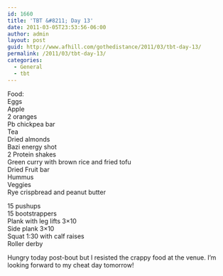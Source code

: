 ```yaml
---
id: 1660
title: 'TBT &#8211; Day 13'
date: 2011-03-05T23:53:56-06:00
author: admin
layout: post
guid: http://www.afhill.com/gothedistance/2011/03/tbt-day-13/
permalink: /2011/03/tbt-day-13/
categories:
  - General
  - tbt
---
```

Food:  
Eggs  
Apple  
2 oranges  
Pb chickpea bar  
Tea  
Dried almonds  
Bazi energy shot  
2 Protein shakes  
Green curry with brown rice and fried tofu  
Dried Fruit bar  
Hummus  
Veggies  
Rye crispbread and peanut butter

15 pushups  
15 bootstrappers  
Plank with leg lifts 3&#215;10  
Side plank 3&#215;10  
Squat 1:30 with calf raises  
Roller derby

Hungry today post-bout but I resisted the crappy food at the venue. I&#8217;m looking forward to my cheat day tomorrow!